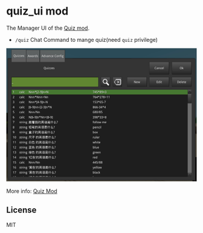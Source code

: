 # quiz_ui mod

The Manager UI of the [Quiz mod](https://github.com/edu-minetest/quiz).

* `/quiz` Chat Command to mange quiz(need `quiz` privilege)

![screenshot](./screenshot.jpg)

More info: [Quiz Mod](https://github.com/edu-minetest/quiz)

## License

MIT
